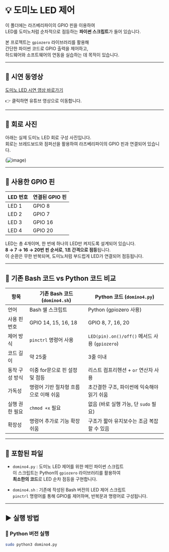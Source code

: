 # 💡 도미노 LED 제어

이 폴더에는 라즈베리파이의 GPIO 핀을 이용하여  
LED를 도미노처럼 순차적으로 점등하는 **파이썬 스크립트**가 들어 있습니다.

본 프로젝트는 `gpiozero` 라이브러리를 활용해  
간단한 파이썬 코드로 GPIO 출력을 제어하고,  
하드웨어와 소프트웨어의 연동을 실습하는 데 목적이 있습니다.

---

## 🎥 시연 동영상

[도미노 LED 시연 영상 바로가기](https://youtu.be/TNbJCfQXWqI?si=pzP8ZwS4gV-ggv8A)

👉 클릭하면 유튜브 영상으로 이동합니다.

---

## 🧩 회로 사진

아래는 실제 도미노 LED 회로 구성 사진입니다.  
회로는 브레드보드와 점퍼선을 활용하여 라즈베리파이의 GPIO 핀과 연결되어 있습니다.

(![image](https://github.com/user-attachments/assets/e02f8d1b-1f0b-4910-b193-58aa86c0ec29))

---

## 🔌 사용한 GPIO 핀

| LED 번호 | 연결된 GPIO 핀 |
|----------|----------------|
| LED 1    | GPIO 8         |
| LED 2    | GPIO 7         |
| LED 3    | GPIO 16        |
| LED 4    | GPIO 20        |

LED는 총 4개이며, 한 번에 하나의 LED만 켜지도록 설계되어 있습니다.  
**8 → 7 → 16 → 20번 핀 순서로**, **1초 간격으로 점등**됩니다.  
이 순환은 무한 반복되며, 도미노처럼 부드럽게 LED가 연결되어 점등됩니다.

---

## 🔁 기존 Bash 코드 vs Python 코드 비교

| 항목             | 기존 Bash 코드 (`domino4.sh`)                           | Python 코드 (`domino4.py`)                          |
|------------------|----------------------------------------------------------|-----------------------------------------------------|
| 언어             | Bash 쉘 스크립트                                        | Python (gpiozero 사용)                             |
| 사용 핀 번호     | GPIO 14, 15, 16, 18                                     | GPIO 8, 7, 16, 20                                   |
| 제어 방식        | `pinctrl` 명령어 사용                                   | `LED(pin).on()/off()` 메서드 사용 (`gpiozero`)    |
| 코드 길이        | 약 25줄                                                 | 3줄 이내                                           |
| 동작 구성 방식  | 이중 for문으로 핀 설정 및 점등                         | 리스트 컴프리헨션 + `or` 연산자 사용               |
| 가독성           | 명령어 기반 절차형 흐름으로 이해 쉬움                 | 초간결한 구조, 파이썬에 익숙해야 읽기 쉬움        |
| 실행 권한 필요  | `chmod +x` 필요                                         | 없음 (바로 실행 가능, 단 `sudo` 필요)             |
| 확장성           | 명령어 추가로 기능 확장 쉬움                          | 구조가 짧아 유지보수는 조금 복잡할 수 있음       |

---

## 📁 포함된 파일

- `domino4.py` : 도미노 LED 제어를 위한 메인 파이썬 스크립트  
  이 스크립트는 Python의 `gpiozero` 라이브러리를 활용하여  
  **최소한의 코드**로 LED 순차 점등을 구현합니다.

- `domino4.sh` : 기존에 작성된 Bash 버전의 LED 제어 스크립트  
  `pinctrl` 명령어를 통해 GPIO를 제어하며, 반복문과 명령어로 구성됩니다.

---

## ▶️ 실행 방법

### 🐍 Python 버전 실행

```bash
sudo python3 domino4.py
